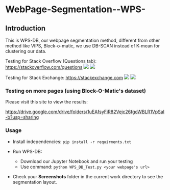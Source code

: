 # WebPage-Segmentation--WPS-

## Introduction
This is WPS-DB, our webpage segmentation method, different from other method like VIPS, Block-o-matic, we use DB-SCAN instead of K-mean for clustering our data.

Testing for Stack Overflow (Questions tab): https://stackoverflow.com/questions
![](https://github.com/lqtri/WebPage-Segmentation--WPS-/blob/dev-xmldiff/images/stackoverflow.png?raw=true)
![](https://github.com/lqtri/WebPage-Segmentation--WPS-/blob/dev-xmldiff/images/stackoverflow.com_compared.png?raw=true)

Testing for Stack Exchange: https://stackexchange.com
![](https://github.com/lqtri/WebPage-Segmentation--WPS-/blob/dev-xmldiff/images/stackexchange.com.png?raw=true)
![](https://github.com/lqtri/WebPage-Segmentation--WPS-/blob/dev-xmldiff/images/stackexchange.com_compared.png?raw=true)

### Testing on more pages (using Block-O-Matic's dataset)
Please visit this site to view the results:

https://drive.google.com/drive/folders/1uEAfsyFiR82Vejc26fgoWBLR1VpSaI-b?usp=sharing

### Usage
- Install independencies: 
`pip install -r requirments.txt`

- Run WPS-DB: 
    - Download our Jupyter Notebook and run your testing
    - Use command: `python WPS_DB_Test.py <your webpage's url>`

- Check your **Screenshots** folder in the current work directory to see the segmentation layout.
